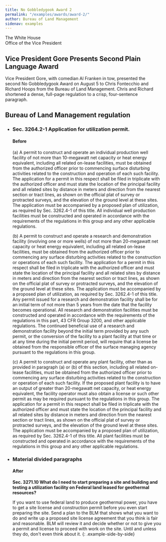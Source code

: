 ```yaml
---
title: No Gobbledygook Award 2
permalink: "/examples/awards/award-2/"
author: Bureau of Land Management
sidenav: examples
---
```


The White House  
Office of the Vice President

## Vice President Gore Presents Second Plain Language Award

Vice President Gore, with comedian Al Franken in tow, presented the second No Gobbledygook Award on August 5 to Chris Fontecchio and Richard Hoops from the Bureau of Land Management. Chris and Richard shortened a dense, full-page regulation to a crisp, four-sentence paragraph.

## Bureau of Land Management regulation

* ### Sec. 3264.2-1 Application for utilization permit.
  #### Before

  (a) A permit to construct and operate an individual production well facility of not more than 10-megawatt net capacity or heat energy equivalent, including all related on-lease facilities, must be obtained from the authorized officer prior to commencing surface disturbing activities related to the construction and operation of each such facility. The application for a permit in this respect shall be filed in triplicate with the authorized officer and must state the location of the principal facility and all related sites by distance in meters and direction from the nearest section or tract lines, as shown on the official plat of survey or protracted surveys, and the elevation of the ground level at these sites. The application must be accompanied by a proposed plan of utilization, as required by Sec. 3262.4-1 of this title. All individual well production facilities must be constructed and operated in accordance with the requirements of the regulations in this group and any other applicable regulations.

  (b) A permit to construct and operate a research and demonstration facility (involving one or more wells) of not more than 20-megawatt net capacity or heat energy equivalent, including all related on-lease facilities, must be obtained from the authorized officer prior to commencing any surface disturbing activities related to the construction or operations of each such facility. The application for a permit in this respect shall be filed in triplicate with the authorized officer and must state the location of the principal facility and all related sites by distance in meters and direction from the nearest section or tract lines, as shown on the official plat of survey or protracted surveys, and the elevation of the ground level at these sites. The application must be accompanied by a proposed plan of utilization, as required by Sec. 3262.4-1 of this title. Any permit issued for a research and demonstration facility shall be for an initial term of not more than 5 years from the date that the facility becomes operational. All research and demonstration facilities must be constructed and operated in accordance with the requirements of the regulations in this part, 43 CFR Group 3200, and other applicable regulations. The continued beneficial use of a research and demonstration facility beyond the initial term provided by any such permit, or the conversion of the facility to a plant facility at that time or at any time during the initial permit period, will require that a license be obtained from the responsible officer of the surface managing agency pursuant to the regulations in this group.

  (c) A permit to construct and operate any plant facility, other than as provided in paragraph (a) or (b) of this section, including all related on-lease facilities, must be obtained from the authorized officer prior to commencing any surface disturbing activities related to the construction or operation of each such facility. If the proposed plant facility is to have an output of greater than 20-megawatt net capacity, or heat energy equivalent, the facility operator must also obtain a license or such other permit as may be required pursuant to the regulations in this group. The application for a permit in this respect shall be filed in triplicate with the authorized officer and must state the location of the principal facility and all related sites by distance in meters and direction from the nearest section or tract lines, as shown on the official plat of survey or protracted surveys, and the elevation of the ground level at these sites. The application must be accompanied by a proposed plan of utilization, as required by Sec. 3262.4-1 of this title. All plant facilities must be constructed and operated in accordance with the requirements of the regulations in this group and any other applicable regulations.

* ### Material divided paragraphs
  #### After

  **Sec. 3271.10 What do I need to start preparing a site and building and testing a utilization facility on Federal land leased for geothermal resources?**

  If you want to use federal land to produce geothermal power, you have to get a site license and construction permit before you even start preparing the site. Send a plan to the BLM that shows what you want to do and write up a proposed site license agreement that you think is fair and reasonable. BLM will review it and decide whether or not to give you a permit and license to proceed with work on the site. Until and unless they do, don't even think about it.
{: .example-side-by-side}
